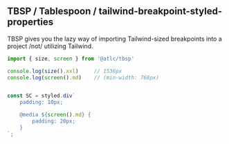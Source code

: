 ## TBSP / Tablespoon / tailwind-breakpoint-styled-properties

TBSP gives you the lazy way of importing Tailwind-sized breakpoints into a project /not/ utilizing Tailwind.

```js
import { size, screen } from '@atlc/tbsp'

console.log(size().xxl)     // 1536px
console.log(screen().md)    // (min-width: 768px)


const SC = styled.div`
    padding: 10px;

    @media ${screen().md} {
        padding: 20px;
    }
`;
```